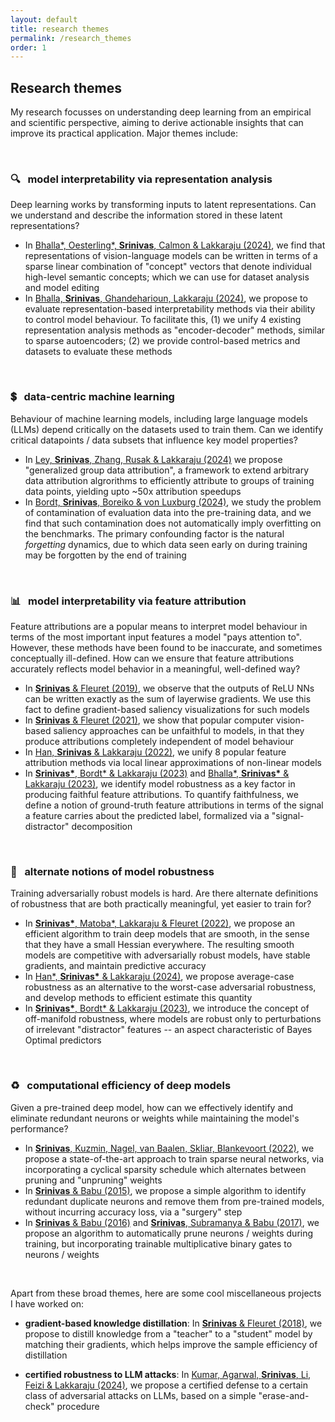 ```yaml
---
layout: default
title: research themes
permalink: /research_themes
order: 1
---
```


## **Research themes** 

[//]: # (Deep learning today is a standard tool across science and engineering, and has begun to permeate society at large. Yet, the fundamental principles underlying the success of these models remain largely unknown. The same large scale that drives their remarkable performance also makes them difficult to understand, iterate on, and improve. Uncovering the fundamental principles of deep learning is therefore one of the most important scientific challenges of our time.)

My research focusses on understanding deep learning from an empirical and scientific perspective, aiming to derive actionable insights that can improve its practical application. Major themes include:

<br>

### :mag: &nbsp; **model interpretability via representation analysis**
Deep learning works by transforming inputs to latent representations. Can we understand and describe the information stored in these latent representations?
- In [Bhalla\*, Oesterling\*, **Srinivas**, Calmon & Lakkaraju (2024)](https://arxiv.org/abs/2402.10376), we find that representations of vision-language models can be written in terms of a sparse linear combination of "concept" vectors that denote individual high-level semantic concepts; which we can use for dataset analysis and model editing
- In [Bhalla, **Srinivas**, Ghandeharioun, Lakkaraju (2024)](https://arxiv.org/abs/2411.04430), we propose to evaluate representation-based interpretability methods via their ability to control model behaviour. To facilitate this, (1) we unify 4 existing representation analysis methods as "encoder-decoder" methods, similar to sparse autoencoders; (2) we provide control-based metrics and datasets to evaluate these methods

<br>

### :heavy_dollar_sign: &nbsp; **data-centric machine learning**
Behaviour of machine learning models, including large language models (LLMs) depend critically on the datasets used to train them. Can we identify critical datapoints / data subsets that influence key model properties? 
- In [Ley, **Srinivas**, Zhang, Rusak & Lakkaraju (2024)](https://arxiv.org/abs/2410.09940) we propose "generalized group data attribution", a framework to extend arbitrary data attribution algrorithms to efficiently attribute to groups of training data points, yielding upto ~50x attribution speedups
- In [Bordt, **Srinivas**, Boreiko & von Luxburg (2024)](https://arxiv.org/abs/2410.03249), we study the problem of contamination of evaluation data into the pre-training data, and we find that such contamination does not automatically imply overfitting on the benchmarks. The primary confounding factor is the natural *forgetting* dynamics, due to which data seen early on during training may be forgotten by the end of training

<br>

### :bar_chart: &nbsp;  **model interpretability via feature attribution**  
Feature attributions are a popular means to interpret model behaviour in terms of the most important input features a model "pays attention to". However, these methods have been found to be inaccurate, and sometimes conceptually ill-defined. How can we ensure that feature attributions accurately reflects model behavior in a meaningful, well-defined way?
- In [**Srinivas** & Fleuret (2019)](https://papers.nips.cc/paper/2019/hash/80537a945c7aaa788ccfcdf1b99b5d8f-Abstract.html), we observe that the outputs of ReLU NNs can be written exactly as the sum of layerwise gradients. We use this fact to define gradient-based saliency visualizations for such models
- In [**Srinivas** & Fleuret (2021)](https://openreview.net/forum?id=dYeAHXnpWJ4), we show that popular computer vision-based saliency approaches can be unfaithful to models, in that they produce attributions completely independent of model behaviour
- In [Han, **Srinivas** & Lakkaraju (2022)](https://arxiv.org/abs/2206.01254), we unify 8 popular feature attribution methods via local linear approximations of non-linear models
- In [**Srinivas\***, Bordt* & Lakkaraju (2023)](https://arxiv.org/abs/2305.19101) and [Bhalla*, **Srinivas\*** & Lakkaraju (2023)](https://arxiv.org/abs/2307.15007), we identify model robustness as a key factor in producing faithful feature attributions. To quantify faithfulness, we define a notion of ground-truth feature attributions in terms of the signal a feature carries about the predicted label, formalized via a "signal-distractor" decomposition

<br>

### :muscle: &nbsp; **alternate notions of model robustness** 
Training adversarially robust models is hard. Are there alternate definitions of robustness that are both practically meaningful, yet easier to train for? 
- In [**Srinivas\***, Matoba*, Lakkaraju & Fleuret (2022)](https://arxiv.org/abs/2206.07144), we propose an efficient algorithm to train deep models that are smooth, in the sense that they have a small Hessian everywhere. The resulting smooth models are competitive with adversarially robust models, have stable gradients, and maintain predictive accuracy
- In [Han*, **Srinivas\*** & Lakkaraju (2024)](https://arxiv.org/abs/2307.13885), we propose average-case robustness as an alternative to the worst-case adversarial robustness, and develop methods to efficient estimate this quantity
- In [**Srinivas\***, Bordt* & Lakkaraju (2023)](https://arxiv.org/abs/2305.19101), we introduce the concept of off-manifold robustness, where models are robust only to perturbations of irrelevant "distractor" features -- an aspect characteristic of Bayes Optimal predictors

<br>

### :recycle: &nbsp; **computational efficiency of deep models** 
Given a pre-trained deep model, how can we effectively identify and eliminate redundant neurons or weights while maintaining the model's performance?
- In [**Srinivas**, Kuzmin, Nagel, van Baalen, Skliar, Blankevoort (2022)](https://openaccess.thecvf.com/content/CVPR2022W/ECV/html/Srinivas_Cyclical_Pruning_for_Sparse_Neural_Networks_CVPRW_2022_paper.html), we propose a state-of-the-art approach to train sparse neural networks, via incorporating a cyclical sparsity schedule which alternates between pruning and "unpruning" weights
- In [**Srinivas** & Babu (2015)](http://arxiv.org/abs/1507.06149), we propose a simple algorithm to identify redundant duplicate neurons and remove them from pre-trained models, without incurring accuracy loss, via a "surgery" step
- In [**Srinivas** & Babu (2016)](http://www.bmva.org/bmvc/2016/papers/paper104/index.html) and [**Srinivas**, Subramanya & Babu (2017)](https://arxiv.org/abs/1611.06694), we propose an algorithm to automatically prune neurons / weights during training, but incorporating trainable multiplicative binary gates to neurons / weights

<br>

Apart from these broad themes, here are some cool miscellaneous projects I have worked on:
- **gradient-based knowledge distillation**: In [**Srinivas** & Fleuret (2018)](http://proceedings.mlr.press/v80/srinivas18a.html), we propose to distill knowledge from a "teacher" to a "student" model by matching their gradients, which helps improve the sample efficiency of distillation

- **certified robustness to LLM attacks**: In [Kumar, Agarwal, **Srinivas**, Li, Feizi & Lakkaraju (2024)](https://arxiv.org/abs/2309.02705), we propose a certified defense to a certain class of adversarial attacks on LLMs, based on a simple "erase-and-check" procedure


<br>


